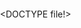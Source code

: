 <DOCTYPE file!>
<html>
<head>
  <meta charset="UTF-8">
  <script language="javascript" type="text/javascript" src="libraries/p5.js"></script>
  <!-- uncomment lines below to include extra p5 libraries -->
  <!--<script language="javascript" src="libraries/p5.dom.js"></script>-->
  <!--<script language="javascript" src="libraries/p5.sound.js"></script>-->
  <script language="javascript" type="text/javascript" src="sketch.js"></script>
  <!-- this line removes any default padding and style. you might only need one of these values set. -->
  <style> body {padding: 0; margin: 0;} </style>
</head>

<body>
</body>
</html>
